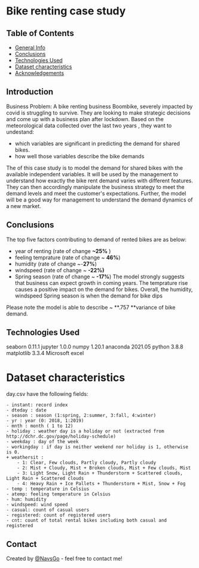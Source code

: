 # Bike renting case study

## Table of Contents

* [General Info](#general-information)
* [Conclusions](#conclusions)
* [Technologies Used](#technologies-used)
* [Dataset characteristics](#dataset-characteristics)
* [Acknowledgements](#acknowledgements)


## Introduction

Business Problem: A bike renting business Boombike, severely impacted by covid is struggling to survive. They are looking  to make strategic decisions and come up with a business plan after lockdown.
 Based on the meteorological data collected over the last two years , they want to undestand: 
  - which variables are significant in predicting the demand for shared bikes.
  - how well those variables describe the bike demands

The of this case study is to model the demand for shared bikes with the available independent variables. It will be used by the management to understand how exactly the bike rent demand varies with different features. They can then accordingly manipulate the business strategy to meet the demand levels and meet the customer's expectations. Further, the model will be a good way for management to understand the demand dynamics of a new market.
	
## Conclusions

The top five factors contributing to demand of rented bikes are as below:
- year of renting (rate of change **~25%** )
- feeling temprature (rate of change ~ **46%**)
- humidity (rate of change ~-**27%**)
- windspeed (rate of change ~ **-22%)**
- Spring season (rate of change ~ **-17%**)
The model strongly suggests that business can expect growth in coming years. The temprature rise causes a positive impact on the demand for bikes. Overall, the humidity, windspeed Spring season is when the demand for bike dips

Please note the model is able to describe ~ **.757 **variance of bike demand.

## Technologies Used

seaborn 0.11.1
jupyter 1.0.0
numpy 1.20.1
anaconda 2021.05
python 3.8.8 
matplotlib 3.3.4
Microsoft excel

# Dataset characteristics

day.csv have the following fields:
	
	- instant: record index
	- dteday : date
	- season : season (1:spring, 2:summer, 3:fall, 4:winter)
	- yr : year (0: 2018, 1:2019)
	- mnth : month ( 1 to 12)
	- holiday : weather day is a holiday or not (extracted from http://dchr.dc.gov/page/holiday-schedule)
	- weekday : day of the week
	- workingday : if day is neither weekend nor holiday is 1, otherwise is 0.
	+ weathersit : 
		- 1: Clear, Few clouds, Partly cloudy, Partly cloudy
		- 2: Mist + Cloudy, Mist + Broken clouds, Mist + Few clouds, Mist
		- 3: Light Snow, Light Rain + Thunderstorm + Scattered clouds, Light Rain + Scattered clouds
		- 4: Heavy Rain + Ice Pallets + Thunderstorm + Mist, Snow + Fog
	- temp : temperature in Celsius
	- atemp: feeling temperature in Celsius
	- hum: humidity
	- windspeed: wind speed
	- casual: count of casual users
	- registered: count of registered users
	- cnt: count of total rental bikes including both casual and registered

## Contact

Created by [@NavsGo](@navsgo) - feel free to contact me!

